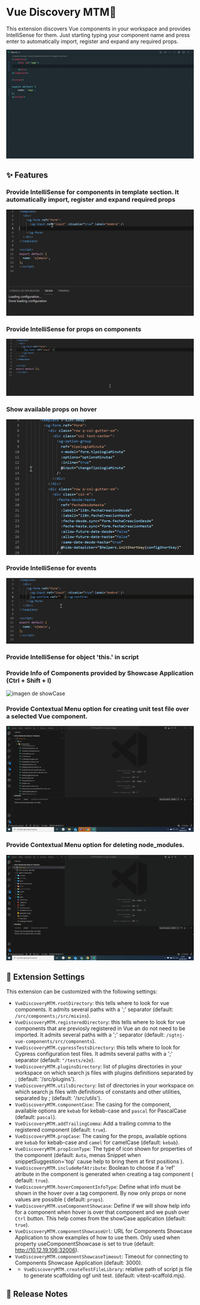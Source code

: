 # Vue Discovery MTM🔭

This extension discovers Vue components in your workspace and provides IntelliSense for them. Just starting typing your component name and press enter to automatically import, register and expand any required props.

![imagen de overview](https://raw.githubusercontent.com/jmanchenos/vue-discovery/master/images/overview_o.gif)

## ✨ Features

### Provide IntelliSense for components in template section. It automatically import, register and expand required props

![imagen de componentes](https://raw.githubusercontent.com/jmanchenos/vue-discovery/master/images/show-components.gif)

### Provide IntelliSense for props on components

![imagen de props](https://raw.githubusercontent.com/jmanchenos/vue-discovery/master/images/show-available-props.gif)

### Show available props on hover

![imagen de hover](https://raw.githubusercontent.com/jmanchenos/vue-discovery/master/images/show-props-on-hover.gif)

### Provide IntelliSense for events

![imagen de eventos](https://raw.githubusercontent.com/jmanchenos/vue-discovery/master/images/event-intellisense.gif)

### Provide IntelliSense for object 'this.' in script

### Provide Info of Components provided by Showcase Application (Ctrl + Shift + I)

![imagen de showCase](https://raw.githubusercontent.com/jmanchenos/vue-discovery/master/images/showcase-keybind.gif.gif)
### Provide Contextual Menu option for creating unit test file over a selected Vue component.

![imagen de Create Unit Test File](https://raw.githubusercontent.com/jmanchenos/vue-discovery/master/images/crearTestUnitario.gif)

### Provide Contextual Menu option for deleting node_modules.

![imagen de Delete node_modules](https://raw.githubusercontent.com/jmanchenos/vue-discovery/master/images/deleteNodeModules.gif)

## 🔧 Extension Settings

This extension can be customized with the following settings:

- `VueDiscoveryMTM.rootDirectory`: this tells where to look for vue components. It admits several paths with a ';' separator (default: `/src/components;/src/mixins`).
- `VueDiscoveryMTM.registeredDirectory`: this tells where to look for vue components that are previosly registered in Vue an do not need to be imported. It admits several paths with a ';' separator (default: `/sgtnj-vue-components/src/components`).
- `VueDiscoveryMTM.cypressTestsDirectory`: this tells where to look for Cypress configuration test files. It admits several paths with a ';' separator (default: `"/tests/e2e`).
- `VueDiscoveryMTM.pluginsDirectory`: list of plugins directories in your workspace on which search js files with plugins definitions separated by ; (default: '/src/plugins').
- `VueDiscoveryMTM.utilsDirectory`: list of directories in your workspace on which search js files with definitions of constants and other utilities, separated by ; (default: '/src/utils').
- `VueDiscoveryMTM.componentCase`: The casing for the component, available options are `kebab` for kebab-case and `pascal` for PascalCase (default: `pascal`).
- `VueDiscoveryMTM.addTrailingComma`: Add a trailing comma to the registered component (default: `true`).
- `VueDiscoveryMTM.propCase`: The casing for the props, available options are `kebab` for kebab-case and `camel` for camelCase (default: `kebab`).
- `VueDiscoveryMTM.propIconType`: The type of icon shown for properties of the component (default: `Auto`, menas Snippet when snippetSuggestion='top' cause help to bring them at first positions
    ).
- `VueDiscoveryMTM.includeRefAtribute`: Boolean to choose if a 'ref' atribute in the component is generated when creating a tag component ( default: `true`).
- `VueDiscoveryMTM.hoverComponentInfoType`: Define what info must be shown in the hover over a tag component. By now only props or none values are possible ( default: `props`).
- `VueDiscoveryMTM.useComponentShowcase`: Define if we will show help info for a component when hover is over that component and we push over `Ctrl` button. This help comes from the showCase application (default: `true`).
- `VueDiscoveryMTM.componentShowcaseUrl`: URL for Components Showcase Application to show examples of how to use them. Only used when property useComponentShowcase is set to true (default: <http://10.12.19.106:32006>).
- `VueDiscoveryMTM.componentShowcaseTimeout`: Timeout for connecting to Components Showcase Application (default: 3000).
- - `VueDiscoveryMTM.createTestFileLibrary`: relative path of script js file to generate scaffolding ogf unit test. (default: vitest-scaffold.mjs).

## 🔖 Release Notes
